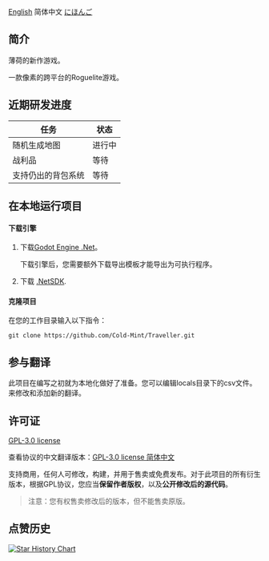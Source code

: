 [English](README.md) 简体中文 [にほんご](README_JP.md)

## 简介

薄荷的新作游戏。

一款像素的跨平台的Roguelite游戏。

## 近期研发进度

| 任务                                                   | 状态        |
| ----------------------------------------------------------- | ------------------ |
| 随机生成地图                         | 进行中 |
| 战利品                                                 | 等待         |
| 支持仍出的背包系统 | 等待                |

## 在本地运行项目

#### 下载引擎
1. 下载[Godot Engine .Net](https://godotengine.org/)。

   下载引擎后，您需要额外下载导出模板才能导出为可执行程序。

2. 下载 [.NetSDK](https://dotnet.microsoft.com/download).

#### 克隆项目

在您的工作目录输入以下指令：

```
git clone https://github.com/Cold-Mint/Traveller.git
```

## 参与翻译

此项目在编写之初就为本地化做好了准备。您可以编辑locals目录下的csv文件。来修改和添加新的翻译。

## 许可证

[GPL-3.0 license](LICENSE)

查看协议的中文翻译版本：[GPL-3.0 license 简体中文](LICENSE_ZH)

支持商用，任何人可修改，构建，并用于售卖或免费发布。对于此项目的所有衍生版本，根据GPL协议，您应当**保留作者版权**，以及**公开修改后的源代码**。

> 注意：您有权售卖修改后的版本，但不能售卖原版。

## 点赞历史

[![Star History Chart](https://api.star-history.com/svg?repos=Cold-Mint/Traveller&type=Date)](https://star-history.com/#Cold-Mint/Traveller&Date)